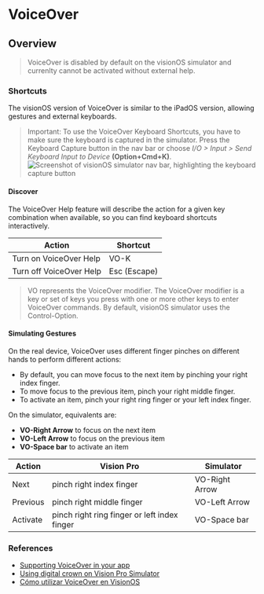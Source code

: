 # VoiceOver

## Overview

> VoiceOver is disabled by default on the visionOS simulator and currenlty cannot be activated without external help.

### Shortcuts

The visionOS version of VoiceOver is similar to the iPadOS version, allowing gestures and external keyboards.

> Important: To use the VoiceOver Keyboard Shortcuts, you have to make sure the keyboard is captured in the simulator. Press the Keyboard Capture button in the nav bar or choose *I/O > Input > Send Keyboard Input to Device* **(Option+Cmd+K)**. ![Screenshot of visionOS simulator nav bar, highlighting the keyboard capture button](KeyboardCapture)


#### Discover

The VoiceOver Help feature will describe the action for a given key combination when available, so you can find keyboard shortcuts interactively.

| **Action**              | **Shortcut**    |
| ----------------------- | --------------- |
| Turn on VoiceOver Help  | VO-K            |
| Turn off VoiceOver Help | Esc (Escape) |

> VO represents the VoiceOver modifier. The VoiceOver modifier is a key or set of keys you press with one or more other keys to enter VoiceOver commands. By default, visionOS simulator uses the Control-Option.

#### Simulating Gestures

On the real device, VoiceOver uses different finger pinches on different hands to perform different actions:

- By default, you can move focus to the next item by pinching your right index finger.
- To move focus to the previous item, pinch your right middle finger.
- To activate an item, pinch your right ring finger or your left index finger.

On the simulator, equivalents are:
 
- **VO-Right Arrow** to focus on the next item
- **VO-Left Arrow** to focus on the previous item
- **VO-Space bar** to activate an item

| **Action** | **Vision Pro**                               | **Simulator**     |
| ---------  | -------------------------------------------- |  ---------------- |
| Next       | pinch right index finger                     | VO-Right Arrow    |
| Previous   | pinch right middle finger                    | VO-Left Arrow     |
| Activate   | pinch right ring finger or left index finger | VO-Space bar |

### References
- [Supporting VoiceOver in your app](https://developer.apple.com/documentation/visionos/improving-accessibility-support-in-your-app)
- [Using digital crown on Vision Pro Simulator](https://developer.apple.com/forums/thread/732458)
- [Cómo utilizar VoiceOver en VisionOS](https://programaraciegas.net/?p=1102)
